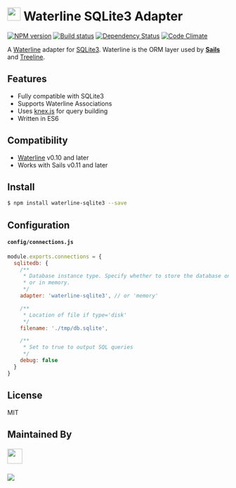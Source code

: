 # <img src="http://i.imgur.com/tMBZE5W.png" height='30px'> Waterline SQLite3 Adapter

[![NPM version][npm-image]][npm-url]
[![Build status][ci-image]][ci-url]
[![Dependency Status][daviddm-image]][daviddm-url]
[![Code Climate][codeclimate-image]][codeclimate-url]

A [Waterline](https://github.com/balderdashy/waterline) adapter for
[SQLite3](https://www.sqlite.org/).  Waterline is the ORM layer used by [**Sails**](http://sailsjs.org)
and [Treeline](http://treeline.io).

## Features
- Fully compatible with SQLite3
- Supports Waterline Associations
- Uses [knex.js](http://knexjs.org/) for query building
- Written in ES6

## Compatibility
- [Waterline](http://sailsjs.org/) v0.10 and later
- Works with Sails v0.11 and later

## Install

```sh
$ npm install waterline-sqlite3 --save
```

## Configuration

#### `config/connections.js`

```js
module.exports.connections = {
  sqlitedb: {
    /**
     * Database instance type. Specify whether to store the database on disk
     * or in memory.
     */
    adapter: 'waterline-sqlite3', // or 'memory'

    /**
     * Location of file if type='disk'
     */
    filename: './tmp/db.sqlite',

    /**
     * Set to true to output SQL queries
     */
    debug: false
  }
}
```

## License
MIT

## Maintained By
##### [<img src='http://i.imgur.com/zM0ynQk.jpg' height='34px'>](http://balderdash.io)

<img src='http://i.imgur.com/NsAdNdJ.png'>


[npm-image]: https://img.shields.io/npm/v/waterline-sqlite3.svg?style=flat-square
[npm-url]: https://npmjs.org/package/waterline-sqlite3
[ci-image]: https://img.shields.io/travis/waterlinejs/sqlite3-adapter/master.svg?style=flat-square
[ci-url]: https://travis-ci.org/waterlinejs/sqlite3-adapter
[daviddm-image]: http://img.shields.io/david/waterlinejs/sqlite3-adapter.svg?style=flat-square
[daviddm-url]: https://david-dm.org/waterlinejs/sqlite3-adapter
[codeclimate-image]: https://img.shields.io/codeclimate/github/waterlinejs/sqlite3-adapter.svg?style=flat-square
[codeclimate-url]: https://codeclimate.com/github/waterlinejs/sqlite3-adapter

